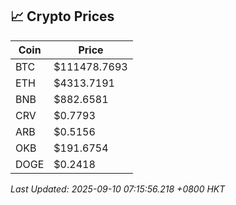 ## 📈 Crypto Prices

| Coin | Price |
| ---- | ----- |
| BTC | $111478.7693 |
| ETH | $4313.7191 |
| BNB | $882.6581 |
| CRV | $0.7793 |
| ARB | $0.5156 |
| OKB | $191.6754 |
| DOGE | $0.2418 |

_Last Updated: 2025-09-10 07:15:56.218 +0800 HKT_